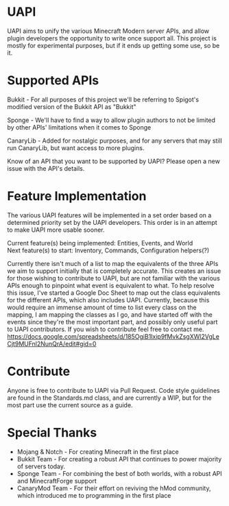 # UAPI
UAPI aims to unify the various Minecraft Modern server APIs, and allow plugin developers the opportunity to write once support all. This project is mostly for experimental purposes, but if it ends up getting some use, so be it.

# Supported APIs
Bukkit - For all purposes of this project we'll be referring to Spigot's modified version of the Bukkit API as "Bukkit"

Sponge - We'll have to find a way to allow plugin authors to not be limited by other APIs' limitations when it comes to Sponge

CanaryLib - Added for nostalgic purposes, and for any servers that may still run CanaryLib, but want access to more plugins.

Know of an API that you want to be supported by UAPI? Please open a new issue with the API's details.

# Feature Implementation
The various UAPI features will be implemented in a set order based on a determined priority set by the UAPI developers. This order is in an attempt to make UAPI more usable sooner.

Current feature(s) being implemented: Entities, Events, and World   
Next feature(s) to start: Inventory, Commands, Configuration helpers(?)

Currently there isn't much of a list to map the equivalents of the three APIs we aim to support initially that is completely accurate. This creates an issue for those wishing to contribute to UAPI, but are not familiar with the various APIs enough to pinpoint what event is equivalent to what. To help resolve this issue, I've started a Google Doc Sheet to map out the class equivalents for the different APIs, which also includes UAPI. Currently, because this would require an immense amount of time to list every class on the mapping, I am mapping the classes as I go, and have started off with the events since they're the most important part, and possibly only useful part to UAPI contributors. If you wish to contribute feel free to contact me. https://docs.google.com/spreadsheets/d/185OgiB1Ixip9fMvkZsgXWl2VgLeCjt9MUFnl2NunQrA/edit#gid=0

# Contribute
Anyone is free to contribute to UAPI via Pull Request. Code style guidelines are found in the Standards.md class, and are currently a WIP, but for the most part use the current source as a guide.

# Special Thanks
* Mojang & Notch - For creating Minecraft in the first place
* Bukkit Team - For creating a robust API that continues to power majority of servers today.
* Sponge Team - For combining the best of both worlds, with a robust API and MinecraftForge support
* CanaryMod Team - For their effort on reviving the hMod community, which introduced me to programming in the first place

